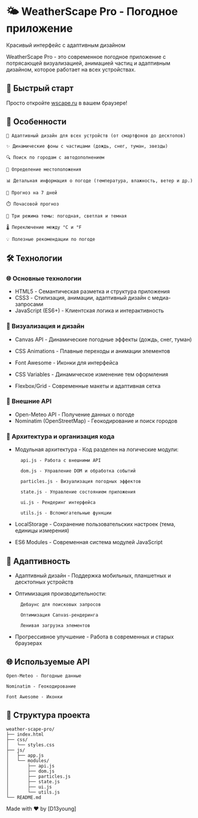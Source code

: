 # 🌤️ **WeatherScape Pro - Погодное приложение**
Красивый интерфейс с адаптивным дизайном

WeatherScape Pro - это современное погодное приложение с потрясающей визуализацией, анимацией частиц и адаптивным дизайном, которое работает на всех устройствах.

## 🚀 **Быстрый старт**

Просто откройте [wscape.ru](http://wscape.ru) в вашем браузере!

## 🌟 **Особенности**

    🌈 Адаптивный дизайн для всех устройств (от смартфонов до десктопов)

    ✨ Динамические фоны с частицами (дождь, снег, туман, звезды)

    🔍 Поиск по городам с автодополнением

    📍 Определение местоположения

    📊 Детальная информация о погоде (температура, влажность, ветер и др.)

    📅 Прогноз на 7 дней

    ⏱️ Почасовой прогноз

    🌙 Три режима темы: погодная, светлая и темная

    🌡️ Переключение между °C и °F

    💡 Полезные рекомендации по погоде

## 🛠️ **Технологии**

### 🌐 Основные технологии

- HTML5 - Семантическая разметка и структура приложения
- CSS3 - Стилизация, анимации, адаптивный дизайн с медиа-запросами
- JavaScript (ES6+) - Клиентская логика и интерактивность

### 🎨 Визуализация и дизайн

- Canvas API - Динамические погодные эффекты (дождь, снег, туман)

- CSS Animations - Плавные переходы и анимации элементов

- Font Awesome - Иконки для интерфейса

- CSS Variables - Динамическое изменение тем оформления

- Flexbox/Grid - Современные макеты и адаптивная сетка

### 🔌 Внешние API

- Open-Meteo API - Получение данных о погоде
- Nominatim (OpenStreetMap) - Геокодирование и поиск городов

### 🧩 Архитектура и организация кода


- Модульная архитектура - Код разделен на логические модули:

        api.js - Работа с внешними API

        dom.js - Управление DOM и обработка событий

        particles.js - Визуализация погодных эффектов

        state.js - Управление состоянием приложения

        ui.js - Рендеринг интерфейса

        utils.js - Вспомогательные функции

- LocalStorage - Сохранение пользовательских настроек (тема, единицы измерения)

- ES6 Modules - Современная система модулей JavaScript

## 📱 **Адаптивность**

- Адаптивный дизайн - Поддержка мобильных, планшетных и десктопных устройств

- Оптимизация производительности:

        Дебаунс для поисковых запросов

        Оптимизация Canvas-рендеринга

        Ленивая загрузка элементов

- Прогрессивное улучшение - Работа в современных и старых браузерах


## 🌐 **Используемые API**

    Open-Meteo - Погодные данные

    Nominatim - Геокодирование

    Font Awesome - Иконки

## 📄 **Структура проекта**

```
weather-scape-pro/
├── index.html
├── css/
│   └── styles.css
├── js/
│   ├── app.js
│   └── modules/
│       ├── api.js
│       ├── dom.js
│       ├── particles.js
│       ├── state.js
│       ├── ui.js
│       └── utils.js
└── README.md
```

Made with ❤️ by [D13young]
